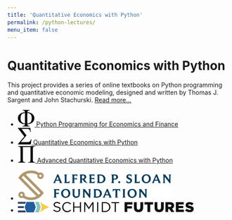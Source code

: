 ```yaml
---
title: 'Quantitative Economics with Python'
permalink: /python-lectures/
menu_item: false
---
```


# Quantitative Economics with Python

<div class="py-home-intro">
  <p>This project provides a series of online textbooks on Python programming and quantitative economic modeling, designed and written by Thomas J. Sargent and John Stachurski. <a href="/about-python-lectures/">Read more...</a></p>

</div>

<ul class="py-series">
  <li>
    <a href="https://python-programming.quantecon.org/">
      <svg width="38px" height="38px" viewBox="0 0 38 38" version="1.1" xmlns="http://www.w3.org/2000/svg" xmlns:xlink="http://www.w3.org/1999/xlink">
        <g id="Page-1" stroke="none" stroke-width="1" fill="none" fill-rule="evenodd">
          <g id="Greek_Alphabet_clip_art" transform="translate(0.000000, -363.000000)" fill="#000000" fill-rule="nonzero">
            <g id="g16683" transform="translate(19.000000, 381.998290) scale(-1, 1) rotate(-180.000000) translate(-19.000000, -381.998290) translate(0.000000, 362.998290)">
              <path d="M21.3605448,5.27796126 C21.6000335,2.44094193 23.368565,1.02243229 26.6661393,1.02243229 L26.6661393,0 L10.7493556,0 L10.7493556,1.02243229 C14.0469299,1.02243229 15.8154615,2.44094193 16.0549502,5.27796126 C11.1914885,5.27796126 7.30440353,6.5859376 4.39369549,9.20189056 C1.48298746,11.8178435 0.0184222125,14.9956736 0,18.7353808 C0,22.732999 1.48298746,25.9200401 4.4489621,28.2965043 C7.41493675,30.6729686 11.2835994,31.9717339 16.0549502,32.1928003 C15.8338838,35.0298206 14.0653522,36.4483293 10.7493556,36.4483293 L10.7493556,37.4707616 L26.6661393,37.4707616 L26.6661393,36.4483293 C23.368565,36.4483293 21.6000335,35.0298206 21.3605448,32.1928003 C26.6292958,32.0270005 30.6177019,30.6453352 33.3257658,28.0478046 C36.0338297,25.4502739 37.3970718,22.3461327 37.415495,18.7353808 C37.415495,14.9956736 35.96014,11.8178435 33.0494328,9.20189056 C30.1387256,6.5859376 26.2424296,5.27796126 21.3605448,5.27796126 Z M16.0549502,30.6729686 C12.9047534,30.4887456 10.4361783,29.5123697 8.64922446,27.7438382 C6.86227065,25.9753067 5.96879388,22.8158989 5.96879388,18.2656146 C5.96879388,11.0072664 9.33084608,7.1846593 16.0549502,6.79779303 L16.0549502,30.6729686 Z M21.3605448,30.6729686 L21.3605448,6.79779303 C24.4002083,6.92674855 26.8411493,7.86628092 28.6833706,9.61639014 C30.5255918,11.3664994 31.4559113,14.5535407 31.4743344,19.1775137 C31.4743344,26.4542839 28.1030712,30.2861023 21.3605448,30.6729686 Z" id="path16685"></path>
            </g>
          </g>
        </g>
      </svg>
      Python Programming for Economics and Finance
    </a>
  </li>
  <li>
    <a href="https://python-intro.quantecon.org/">
      <svg width="31px" height="38px" viewBox="0 0 31 38" version="1.1" xmlns="http://www.w3.org/2000/svg" xmlns:xlink="http://www.w3.org/1999/xlink">
        <g id="Page-1" stroke="none" stroke-width="1" fill="none" fill-rule="evenodd">
          <g id="Greek_Alphabet_clip_art" transform="translate(-97.000000, -285.000000)" fill="#000000" fill-rule="nonzero">
            <g id="g16655" transform="translate(112.497950, 303.942909) scale(-1, 1) rotate(-180.000000) translate(-112.497950, -303.942909) translate(97.202916, 285.207528)">
              <path d="M0,37.4707616 L28.1030712,37.4707616 L28.8491704,28.0478046 L27.7991048,28.0478046 C27.6701485,29.9084462 27.356972,31.3269577 26.8595725,32.3033335 C26.362173,33.2797094 25.6805514,33.9981753 24.8147079,34.4587313 C23.9488644,34.9192873 22.5764102,35.1403538 20.6973454,35.1219307 L7.90312523,35.1219307 L19.3156802,20.476279 L6.32802685,5.13979473 L20.5591789,5.13979473 C23.1382873,5.13979473 25.1094632,5.55429431 26.4727062,6.38329345 C27.8359483,7.21229261 28.8583806,8.94397981 29.540003,11.5783548 L30.5900686,11.329655 L28.9873369,0 L0,0 L0,0.99479898 L14.4245852,18.0169149 L0,36.4759626 L0,37.4707616 Z" id="path16657"></path>
            </g>
          </g>
        </g>
      </svg>
      Quantitative Economics with Python
    </a>
  </li>
  <li>
    <a href="https://python-advanced.quantecon.org/">
      <svg width="40px" height="38px" viewBox="0 0 40 38" version="1.1" xmlns="http://www.w3.org/2000/svg" xmlns:xlink="http://www.w3.org/1999/xlink">
        <g id="Page-1" stroke="none" stroke-width="1" fill="none" fill-rule="evenodd">
          <g id="Greek_Alphabet_clip_art" transform="translate(-315.000000, -195.000000)" fill="#000000" fill-rule="nonzero">
            <g id="g16639" transform="translate(335.017082, 213.988290) scale(-1, 1) rotate(-180.000000) translate(-335.017082, -213.988290) translate(315.517082, 194.988290)">
              <path d="M28.1030712,35.425897 L10.7217223,35.425897 L10.7217223,6.82542633 C10.7217223,4.35685118 11.0348997,2.79096381 11.6612547,2.12776449 C12.2876097,1.46456517 13.7798082,1.09612111 16.1378501,1.02243229 L16.1378501,0 L0,0 L0,1.02243229 C2.32119762,1.09612111 3.80418508,1.46456517 4.44896211,2.12776449 C5.09373913,2.79096381 5.41612778,4.35685118 5.41612778,6.82542633 L5.41612778,30.6453352 C5.41612778,33.1139096 5.09373913,34.6797978 4.44896211,35.3429971 C3.80418508,36.0061964 2.32119762,36.3746396 0,36.4483293 L0,37.4707616 L38.8247935,37.4707616 L38.8247935,36.4483293 C36.5035959,36.3746396 35.0206076,36.0061964 34.3758314,35.3429971 C33.7310552,34.6797978 33.4086657,33.1139096 33.4086657,30.6453352 L33.4086657,6.82542633 C33.4086657,4.35685118 33.7310552,2.79096381 34.3758314,2.12776449 C35.0206076,1.46456517 36.5035959,1.09612111 38.8247935,1.02243229 L38.8247935,0 L22.7145767,0 L22.7145767,1.02243229 C25.017352,1.09612111 26.4911285,1.45535407 27.1359055,2.10013118 C27.7806817,2.74490829 28.1030712,4.32000659 28.1030712,6.82542633 L28.1030712,35.425897 Z" id="path16641"></path>
            </g>
          </g>
        </g>
      </svg>
      Advanced Quantitative Economics with Python
    </a>
  </li>
</ul>

<ul class="py-sponsors">
  <li>
    <a href="http://www.sloan.org/" title="Alfred P. Sloan Foundation"><img src="/assets/img/alfred-p-sloan-logo.png" alt="Sponsored by the Alfred P. Sloan Foundation" width="350"></a>
  </li>
  <li>
    <a href="https://quantecon.org/"><img src="/assets/img/schmidtfutures-logo.png" width="400"></a>
  </li>
</ul>

